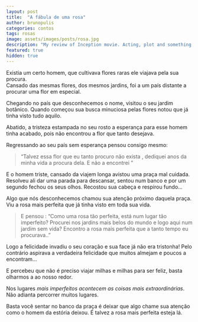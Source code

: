 ```yaml
---
layout: post
title:  "A fábula de uma rosa"
author: brunopulis
categories: contos
tags: rosas
image: assets/images/posts/rosa.jpg
description: "My review of Inception movie. Acting, plot and something else in this short description."
featured: true
hidden: true
---
```


Existia um certo homem, que cultivava flores raras ele viajava pela sua procura. <br />
Cansado das mesmas flores, dos mesmos jardins, foi a um país distante a procurar uma flor em especial.

Chegando no país que desconhecemos o nome, visitou o seu jardim botânico. Quando começou sua busca minuciosa pelas flores notou que já tinha visto tudo aquilo.

Abatido, a tristeza estampada no seu rosto a esperança para esse homem tinha acabado, pois não encontrou a flor que tanto desejava.

Regressando ao seu país sem esperança pensou consigo mesmo:

> “Talvez essa flor que eu tanto procuro não exista , dediquei anos da minha vida a procura dela. E não a encontrei ”

E o homem triste, cansado da viajem longa avistou uma praça mal cuidada.
Resolveu ali dar uma parada para descansar, sentou num banco e por um segundo fechou os seus olhos. Recostou sua cabeça e respirou fundo…

Algo que nós desconhecemos chamou sua atenção próximo daquela praça.
Viu a rosa mais perfeita que já tinha visto em toda sua vida.

> E pensou :
“Como uma rosa tão perfeita, está num lugar tão imperfeito?
Procurei nos jardins mais belos do mundo e logo aqui num jardim sem vida?
Encontro a rosa mais perfeita que a tanto tempo eu procurava..”

Logo a felicidade invadiu o seu coração e sua face já não era tristonha!
Pelo contrário aspirava a verdadeira felicidade que muitos almejam e poucos a
encontram…

E percebeu que não é preciso viajar milhas e milhas para ser feliz, basta olharmos a ao
nosso redor.

Nos lugares *mais imperfeitos acontecem as coisas mais extraordinárias*. Não adianta percorrer muitos lugares.

Basta você sentar no banco da praça é deixar que algo chame sua atenção como o homem da estória deixou.
É talvez a rosa mais perfeita esteja lá.
